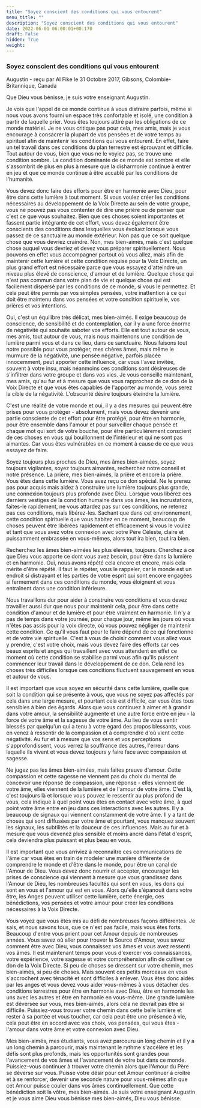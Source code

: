 ```yaml
---
title: "Soyez conscient des conditions qui vous entourent"
menu_title: ""
description: "Soyez conscient des conditions qui vous entourent"
date: 2022-06-01 06:00:01+00:170
draft: False
hidden: True
weight:
---
```

### Soyez conscient des conditions qui vous entourent

Augustin - reçu par Al Fike le 31 Octobre 2017, Gibsons, Colombie-Britannique, Canada

Que Dieu vous bénisse, je suis votre enseignant Augustin.

Je vois que l'appel de ce monde continue à vous distraire parfois, même si nous vous avons fourni un espace très confortable et isolé, une condition à partir de laquelle prier. Vous êtes toujours attiré par les obligations de ce monde matériel. Je ne vous critique pas pour cela, mes amis, mais je vous encourage à consacrer la plupart de vos pensées et de votre temps au spirituel afin de maintenir les conditions qui vous entourent. En effet, faire un tel travail dans ces conditions du plan terrestre est éprouvant et difficile. Tout autour de vous, bien que vous ne le voyiez pas, se trouve une condition sombre. La condition dominante de ce monde est sombre et elle s'assombrit de plus en plus à mesure que la disharmonie continue à entrer en jeu et que ce monde continue à être accablé par les conditions de l'humanité.

Vous devez donc faire des efforts pour être en harmonie avec Dieu, pour être dans cette lumière à tout moment. Si vous voulez créer les conditions nécessaires au développement de la Voix Directe au sein de votre groupe, vous ne pouvez pas vous contenter de dire une prière ou de penser que c'est ce que vous souhaitez. Bien que ces choses soient importantes et fassent partie intégrante de cet effort, vous devez également être conscients des conditions dans lesquelles vous évoluez lorsque vous passez de ce sanctuaire au monde extérieur. Non pas que ce soit quelque chose que vous devriez craindre. Non, mes bien-aimés, mais c'est quelque chose auquel vous devriez et devez vous préparer spirituellement. Nous pouvons en effet vous accompagner partout où vous allez, mais afin de maintenir cette lumière et cette condition requise pour la Voix Directe, un plus grand effort est nécessaire parce que vous essayez d'atteindre un niveau plus élevé de conscience, d'amour et de lumière. Quelque chose qui n'est pas commun dans votre plan de vie et quelque chose qui est facilement dispersé par les conditions de ce monde, si vous le permettez. Et cela peut être permis par vos simples pensées, votre inattention à ce qui doit être maintenu dans vos pensées et votre condition spirituelle, vos prières et vos intentions.

Oui, c'est un équilibre très délicat, mes bien-aimés. Il exige beaucoup de conscience, de sensibilité et de contemplation, car il y a une force énorme de négativité qui souhaite saboter vos efforts. Elle est tout autour de vous, mes amis, tout autour de vous, mais nous maintenons une condition de lumière parmi vous et dans ce lieu, dans ce sanctuaire. Nous faisons tout notre possible pour vous protéger, mes chères âmes, mais même le murmure de la négativité, une pensée négative, parfois placée innocemment, peut apporter cette influence, car vous l'avez invitée, souvent à votre insu, mais néanmoins ces conditions sont désireuses de s'infiltrer dans votre groupe et dans vos vies. Je vous conseille maintenant, mes amis, qu'au fur et à mesure que vous vous rapprochez de ce don de la Voix Directe et que vous êtes capables de l'apporter au monde, vous serez la cible de la négativité. L'obscurité désire toujours éteindre la lumière. 

C'est une réalité de votre monde et oui, il y a des mesures qui peuvent être prises pour vous protéger - absolument, mais vous devez devenir une partie consciente de cet effort pour être protégé, pour être en harmonie, pour être ensemble dans l'amour et pour surveiller chaque pensée et chaque mot qui sort de votre bouche, pour être particulièrement conscient de ces choses en vous qui bouillonnent de l'intérieur et qui ne sont pas aimantes. Car vous êtes vulnérables en ce moment à cause de ce que vous essayez de faire.

Soyez toujours plus proches de Dieu, mes âmes bien-aimées, soyez toujours vigilantes, soyez toujours aimantes, recherchez notre conseil et notre présence. La prière, mes bien-aimés, la prière et encore la prière. Vous êtes dans cette lumière. Vous avez reçu ce don spécial. Ne le prenez pas pour acquis mais aidez à construire une lumière toujours plus grande, une connexion toujours plus profonde avec Dieu. Lorsque vous libérez ces derniers vestiges de la condition humaine dans vos âmes, les incrustations, faites-le rapidement, ne vous attardez pas sur ces conditions, ne retenez pas ces conditions, mais libérez-les. Sachant que dans cet environnement, cette condition spirituelle que vous habitez en ce moment, beaucoup de choses peuvent être libérées rapidement et efficacement si vous le voulez et tant que vous avez votre connexion avec votre Père Céleste, claire et puissamment embrassée en vous-mêmes, alors tout ira bien, tout ira bien.

Recherchez les âmes bien-aimées les plus élevées, toujours. Cherchez à ce que Dieu vous apporte ce dont vous avez besoin, pour être dans la lumière et en harmonie. Oui, nous avons répété cela encore et encore, mais cela mérite d'être répété. Il faut le répéter, vous le rappeler, car le monde est un endroit si distrayant et les parties de votre esprit qui sont encore engagées si fermement dans ces conditions du monde, vous éloignent et vous entraînent dans une condition inférieure.

Nous travaillons dur pour aider à construire vos conditions et vous devez travailler aussi dur que nous pour maintenir cela, pour être dans cette condition d'amour et de lumière et pour être vraiment en harmonie. Il n'y a pas de temps dans votre journée, pour chaque jour, même les jours où vous n'êtes pas assis pour la voix directe, où vous pouvez négliger de maintenir cette condition. Ce qu'il vous faut pour le faire dépend de ce qui fonctionne et de votre vie spirituelle. C'est à vous de choisir comment vous allez vous y prendre, c'est votre choix, mais vous devez faire des efforts car ces beaux esprits et anges qui travaillent avec vous attendent en effet ce moment où cette condition se stabilise parmi vous afin qu'ils puissent commencer leur travail dans le développement de ce don. Cela rend les choses très difficiles lorsque ces conditions fluctuent sauvagement en vous et autour de vous.

Il est important que vous soyez en sécurité dans cette lumière, quelle que soit la condition qui se présente à vous, que vous ne soyez pas affectés par cela dans une large mesure, et pourtant cela est difficile, car vous êtes tous sensibles à bien des égards. Alors que vous continuez à aimer et à grandir dans votre amour, la sensibilité augmente et une autre force entre en jeu - la force de votre âme et la sagesse de votre âme. Au lieu de vous sentir blessés par quelqu'un qui a tenu à votre égard des propos blessants, vous en venez à ressentir de la compassion et à comprendre d'où vient cette négativité. Au fur et à mesure que vos sens et vos perceptions s'approfondissent, vous verrez la souffrance des autres, l'erreur dans laquelle ils vivent et vous devez toujours y faire face avec compassion et sagesse. 

Ne jugez pas les âmes bien-aimées, mais faites preuve d'amour. Cette compassion et cette sagesse ne viennent pas du choix du mental de concevoir une réponse de compassion, une réponse - elles viennent de votre âme, elles viennent de la lumière et de l'amour de votre âme. C'est là, c'est toujours là et lorsque vous pouvez le ressentir au plus profond de vous, cela indique à quel point vous êtes en contact avec votre âme, à quel point votre âme entre en jeu dans ces interactions avec les autres. Il y a beaucoup de signaux qui viennent constamment de votre âme. Il y a tant de choses qui sont diffusées par votre âme et pourtant, vous manquez souvent les signaux, les subtilités et la douceur de ces influences. Mais au fur et à mesure que vous devenez plus sensible et moins ancré dans l'état d'esprit, cela deviendra plus puissant et plus beau en vous.

Il est important que vous arriviez à reconnaître ces communications de l'âme car vous êtes en train de modeler une manière différente de comprendre le monde et d'être dans le monde, pour être un canal de l'Amour de Dieu. Vous devez donc nourrir et accepter, encourager les prises de conscience qui viennent à mesure que vous grandissez dans l'Amour de Dieu, les nombreuses facultés qui sont en vous, les dons qui sont en vous et l'amour qui est en vous. Alors qu'elle s'épanouit dans votre être, les Anges peuvent utiliser cette lumière, cette énergie, ces bénédictions, vos pensées et votre amour pour créer les conditions nécessaires à la Voix Directe.

Vous voyez que vous êtes mis au défi de nombreuses façons différentes. Je sais, et nous savons tous, que ce n'est pas facile, mais vous êtes forts. Beaucoup d'entre vous prient pour cet Amour depuis de nombreuses années. Vous savez où aller pour trouver la Source d'Amour, vous savez comment être avec Dieu, vous connaissez vos âmes et vous avez ressenti vos âmes. Il est maintenant temps pour vous d'exercer vos connaissances, votre expérience, votre sagesse et votre compréhension afin de cultiver ce don de la Voix Directe. Si peu de choses se dressent sur votre chemin, mes bien-aimés, si peu de choses. Mais souvent ces petits morceaux en vous s'accrochent avec ténacité et sont difficiles à enlever. Vous êtes donc aidés par les anges et vous devez vous aider vous-mêmes à vous détacher des conditions terrestres pour être en harmonie avec Dieu, être en harmonie les uns avec les autres et être en harmonie en vous-même. Une grande lumière est déversée sur vous, mes bien-aimés, alors cela ne devrait pas être si difficile. Puissiez-vous trouver votre chemin dans cette belle lumière et rester à sa portée et vous toucher, car cela peut être une présence à vie, cela peut être en accord avec vos choix, vos pensées, qui vous êtes - l'amour dans votre âme et votre connexion avec Dieu.

Mes bien-aimés, mes étudiants, vous avez parcouru un long chemin et il y a un long chemin à parcourir, mais maintenant le rythme s'accélère et les défis sont plus profonds, mais les opportunités sont grandes pour l'avancement de vos âmes et l'avancement de votre but dans ce monde. Puissiez-vous continuer à trouver votre chemin alors que l'Amour du Père se déverse sur vous. Puisse votre désir pour cet Amour continuer à croître et à se renforcer, devenir une seconde nature pour vous-mêmes afin que cet Amour puisse couler dans vos âmes continuellement. Que cette bénédiction soit la vôtre, mes bien-aimés. Je suis votre enseignant Augustin et je vous aime Dieu vous bénisse mes bien-aimés, Dieu vous bénisse.
